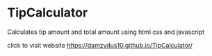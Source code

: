 # TipCalculator
Calculates tip amount and total amount using html css and javascript

click to visit website
https://damzydus10.github.io/TipCalculator/
